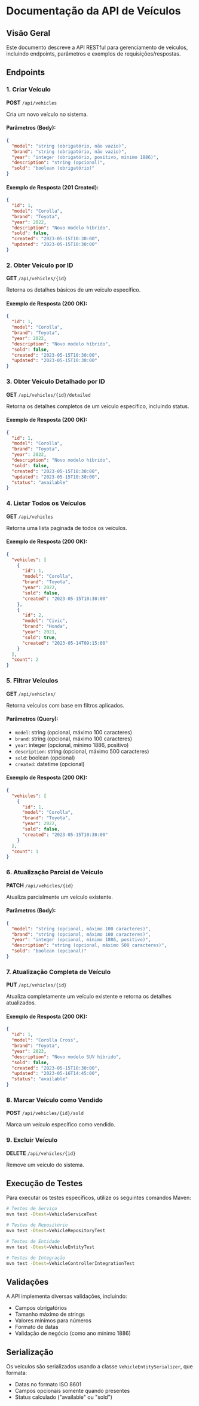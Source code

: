 # Documentação da API de Veículos

## Visão Geral

Este documento descreve a API RESTful para gerenciamento de veículos, incluindo endpoints, parâmetros e exemplos de requisições/respostas.

## Endpoints

### 1. Criar Veículo

**POST** `/api/vehicles`

Cria um novo veículo no sistema.

#### Parâmetros (Body):

```json
{
  "model": "string (obrigatório, não vazio)",
  "brand": "string (obrigatório, não vazio)",
  "year": "integer (obrigatório, positivo, mínimo 1886)",
  "description": "string (opcional)",
  "sold": "boolean (obrigatório)"
}
```

#### Exemplo de Resposta (201 Created):

```json
{
  "id": 1,
  "model": "Corolla",
  "brand": "Toyota",
  "year": 2022,
  "description": "Novo modelo híbrido",
  "sold": false,
  "created": "2023-05-15T10:30:00",
  "updated": "2023-05-15T10:30:00"
}
```

### 2. Obter Veículo por ID

**GET** `/api/vehicles/{id}`

Retorna os detalhes básicos de um veículo específico.

#### Exemplo de Resposta (200 OK):

```json
{
  "id": 1,
  "model": "Corolla",
  "brand": "Toyota",
  "year": 2022,
  "description": "Novo modelo híbrido",
  "sold": false,
  "created": "2023-05-15T10:30:00",
  "updated": "2023-05-15T10:30:00"
}
```

### 3. Obter Veículo Detalhado por ID

**GET** `/api/vehicles/{id}/detailed`

Retorna os detalhes completos de um veículo específico, incluindo status.

#### Exemplo de Resposta (200 OK):

```json
{
  "id": 1,
  "model": "Corolla",
  "brand": "Toyota",
  "year": 2022,
  "description": "Novo modelo híbrido",
  "sold": false,
  "created": "2023-05-15T10:30:00",
  "updated": "2023-05-15T10:30:00",
  "status": "available"
}
```

### 4. Listar Todos os Veículos

**GET** `/api/vehicles`

Retorna uma lista paginada de todos os veículos.

#### Exemplo de Resposta (200 OK):

```json
{
  "vehicles": [
    {
      "id": 1,
      "model": "Corolla",
      "brand": "Toyota",
      "year": 2022,
      "sold": false,
      "created": "2023-05-15T10:30:00"
    },
    {
      "id": 2,
      "model": "Civic",
      "brand": "Honda",
      "year": 2021,
      "sold": true,
      "created": "2023-05-14T09:15:00"
    }
  ],
  "count": 2
}
```

### 5. Filtrar Veículos

**GET** `/api/vehicles/`

Retorna veículos com base em filtros aplicados.

#### Parâmetros (Query):

- `model`: string (opcional, máximo 100 caracteres)
- `brand`: string (opcional, máximo 100 caracteres)
- `year`: integer (opcional, mínimo 1886, positivo)
- `description`: string (opcional, máximo 500 caracteres)
- `sold`: boolean (opcional)
- `created`: datetime (opcional)

#### Exemplo de Resposta (200 OK):

```json
{
  "vehicles": [
    {
      "id": 1,
      "model": "Corolla",
      "brand": "Toyota",
      "year": 2022,
      "sold": false,
      "created": "2023-05-15T10:30:00"
    }
  ],
  "count": 1
}
```

### 6. Atualização Parcial de Veículo

**PATCH** `/api/vehicles/{id}`

Atualiza parcialmente um veículo existente.

#### Parâmetros (Body):

```json
{
  "model": "string (opcional, máximo 100 caracteres)",
  "brand": "string (opcional, máximo 100 caracteres)",
  "year": "integer (opcional, mínimo 1886, positivo)",
  "description": "string (opcional, máximo 500 caracteres)",
  "sold": "boolean (opcional)"
}
```

### 7. Atualização Completa de Veículo

**PUT** `/api/vehicles/{id}`

Atualiza completamente um veículo existente e retorna os detalhes atualizados.

#### Exemplo de Resposta (200 OK):

```json
{
  "id": 1,
  "model": "Corolla Cross",
  "brand": "Toyota",
  "year": 2023,
  "description": "Novo modelo SUV híbrido",
  "sold": false,
  "created": "2023-05-15T10:30:00",
  "updated": "2023-05-16T14:45:00",
  "status": "available"
}
```

### 8. Marcar Veículo como Vendido

**POST** `/api/vehicles/{id}/sold`

Marca um veículo específico como vendido.

### 9. Excluir Veículo

**DELETE** `/api/vehicles/{id}`

Remove um veículo do sistema.

## Execução de Testes

Para executar os testes específicos, utilize os seguintes comandos Maven:

```bash
# Testes de Serviço
mvn test -Dtest=VehicleServiceTest

# Testes de Repositório
mvn test -Dtest=VehicleRepositoryTest

# Testes de Entidade
mvn test -Dtest=VehicleEntityTest

# Testes de Integração
mvn test -Dtest=VehicleControllerIntegrationTest
```

## Validações

A API implementa diversas validações, incluindo:

- Campos obrigatórios
- Tamanho máximo de strings
- Valores mínimos para números
- Formato de datas
- Validação de negócio (como ano mínimo 1886)

## Serialização

Os veículos são serializados usando a classe `VehicleEntitySerializer`, que formata:

- Datas no formato ISO 8601
- Campos opcionais somente quando presentes
- Status calculado ("available" ou "sold")